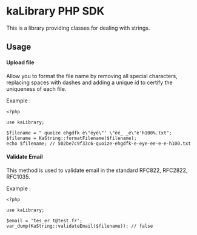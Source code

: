 kaLibrary PHP SDK
=================
This is a library providing classes for dealing with strings.

Usage
-----
#### Upload file
Allow you to format the file name by removing all special characters, replacing
spaces with dashes and adding a unique id to certify the uniqueness of each file.

Example :

	<?php
	
	use kaLibrary;
	
	$filename = " quoize ehgdfk è\"éyé\"' \"èé_ _é\"è'h100%.txt";
	$filename = KaString::formatFilename($filename);
	echo $filename; // 502be7c9f33c6-quoize-ehgdfk-e-eye-ee-e-e-h100.txt

#### Validate Email
This method is used to validate email in the standard RFC822, RFC2822, RFC1035.

Example :

	<?php
	
	use kaLibrary;
	
	$email = 'tes_er t@test.fr';
	var_dump(KaString::validateEmail($filename)); // false